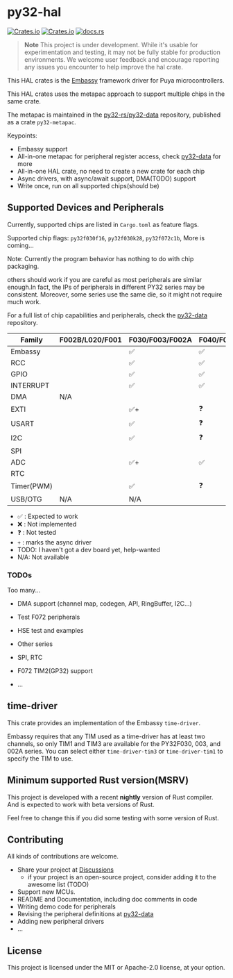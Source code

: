 # py32-hal

[![Crates.io][badge-license]][crates]
[![Crates.io][badge-version]][crates]
[![docs.rs][badge-docsrs]][docsrs]

[badge-license]: https://img.shields.io/crates/l/py32-hal?style=for-the-badge
[badge-version]: https://img.shields.io/crates/v/py32-hal?style=for-the-badge
[badge-docsrs]: https://img.shields.io/docsrs/py32-hal?style=for-the-badge
[crates]: https://crates.io/crates/py32-hal
[docsrs]: https://docs.rs/py32-hal

> **Note**
> This project is under development. While it's usable for experimentation and testing,
> it may not be fully stable for production environments.
> We welcome user feedback and encourage reporting any issues you encounter to help improve the hal crate.

This HAL crates is the [Embassy](https://github.com/embassy-rs/embassy) framework driver for Puya microcontrollers.

This HAL crates uses the metapac approach to support multiple chips in the same crate.

The metapac is maintained in the [py32-rs/py32-data](https://github.com/py32-rs/py32-data) repository, published as a crate `py32-metapac`.

Keypoints:

- Embassy support
- All-in-one metapac for peripheral register access, check [py32-data](https://github.com/py32-rs/py32-data) for more
- All-in-one HAL crate, no need to create a new crate for each chip
- Async drivers, with async/await support, DMA(TODO) support
- Write once, run on all supported chips(should be)

## Supported Devices and Peripherals

Currently, supported chips are listed in `Cargo.toml` as feature flags.

Supported chip flags: `py32f030f16`, `py32f030k28`, `py32f072c1b`, More is coming...

Note: Currently the program behavior has nothing to do with chip packaging.



others should work if you are careful as most peripherals are similar enough.In fact, the IPs of peripherals in different PY32 series may be consistent. Moreover, some series use the same die, so it might not require much work.

For a full list of chip capabilities and peripherals, check the [py32-data](https://github.com/py32-rs/py32-data) repository.

| Family     | F002B/L020/F001 | F030/F003/F002A | F040/F07x/MD410 | F403 |
| ---------- | --------------- | --------------- | --------------- | ---- |
| Embassy    |                 | ✅               | ✅               |      |
| RCC        |                 | ✅               | ✅               |      |
| GPIO       |                 | ✅               | ✅               |      |
| INTERRUPT  |                 | ✅               | ✅               |      |
| DMA        | N/A             |                 |                 |      |
| EXTI       |                 | ✅+              | ❓               |      |
| USART      |                 | ✅               | ❓               |      |
| I2C        |                 | ✅               | ❓               |      |
| SPI        |                 |                 |                 |      |
| ADC        |                 | ✅+              | ✅               |      |
| RTC        |                 |                 |                 |      |
| Timer(PWM) |                 | ✅               | ❓               |      |
| USB/OTG    | N/A             | N/A             |                 |      |

- ✅ : Expected to work
- ❌ : Not implemented
- ❓ : Not tested
- `+` : marks the async driver
- TODO: I haven't got a dev board yet, help-wanted
- N/A: Not available

### TODOs

Too many...

- DMA support (channel map, codegen, API, RingBuffer, I2C...)

- Test F072 peripherals

- HSE test and examples

- Other series

- SPI, RTC

- F072 TIM2(GP32) support

- ...

## time-driver

This crate provides an implementation of the Embassy `time-driver`.

 Embassy requires that any TIM used as a time-driver has at least two channels, so only TIM1 and TIM3 are available for the PY32F030, 003, and 002A series. You can select either `time-driver-tim3` or `time-driver-tim1` to specify the TIM to use.

## Minimum supported Rust version(MSRV)

This project is developed with a recent **nightly** version of Rust compiler. And is expected to work with beta versions of Rust.

Feel free to change this if you did some testing with some version of Rust.

## Contributing

All kinds of contributions are welcome.

- Share your project at [Discussions](https://github.com/py32-rs/py32-hal/discussions)
  - if your project is an open-source project, consider adding it to the awesome list (TODO)
- Support new MCUs.
- README and Documentation, including doc comments in code
- Writing demo code for peripherals
- Revising the peripheral definitions at [py32-data](https://github.com/py32-rs/py32-data)
- Adding new peripheral drivers
- ...

## License

This project is licensed under the MIT or Apache-2.0 license, at your option.
